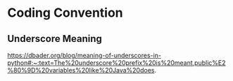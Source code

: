 # Coding Convention

## Underscore Meaning

https://dbader.org/blog/meaning-of-underscores-in-python#:~:text=The%20underscore%20prefix%20is%20meant,public%E2%80%9D%20variables%20like%20Java%20does.